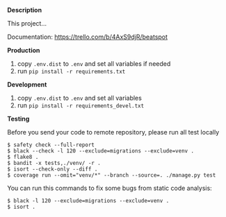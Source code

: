 **Description**This project…Documentation: https://trello.com/b/4AxS9djR/beatspot**Production**1. copy `.env.dist` to `.env` and set all variables if needed1. run `pip install -r requirements.txt`**Development**1. copy `.env.dist` to `.env` and set all variables 1. run `pip install -r requirements_devel.txt`**Testing**Before you send your code to remote repository, please run all test locally```$ safety check --full-report$ black --check -l 120 --exclude=migrations --exclude=venv .$ flake8 .$ bandit -x tests,./venv/ -r .$ isort --check-only --diff .$ coverage run --omit="venv/*" --branch --source=. ./manage.py test```You can run this commands to fix some bugs from static code analysis:```$ black -l 120 --exclude=migrations --exclude=venv .$ isort .```